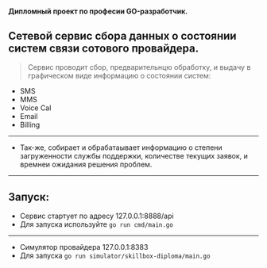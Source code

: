 #### Дипломный проект по професии GO-разработчик.

## Сетевой сервис сбора данных о состоянии систем связи сотового провайдера.

>Сервис проводит сбор, предварительнцю обработку, и выдачу в графическом виде информацию о состоянии систем:

- SMS
- MMS
- Voice Cal
- Email
- Billing
---
- Так-же, собирает и обрабатаывает информацию о степени загруженности службы поддержки,
  количестве текущих заявок, и времнеи ожидания решения проблем.

---

## Запуск:

- Сервис стартует по адресу 127.0.0.1:8888/api
- Для запуска используйте `go run cmd/main.go`
---
- Симулятор провайдера 127.0.0.1:8383
- Для запуска `go run simulator/skillbox-diploma/main.go`
